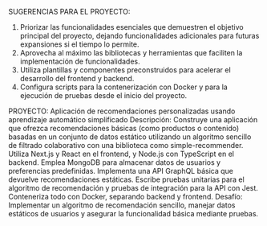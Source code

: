 
SUGERENCIAS PARA EL PROYECTO:
1. Priorizar las funcionalidades esenciales que demuestren el objetivo principal del proyecto, dejando funcionalidades adicionales para futuras expansiones si el tiempo lo permite.
2. Aprovecha al máximo las bibliotecas y herramientas que faciliten la implementación de funcionalidades.
3. Utiliza plantillas y componentes preconstruidos para acelerar el desarrollo del frontend y backend.
4. Configura scripts para la contenerización con Docker y para la ejecución de pruebas desde el inicio del proyecto.

PROYECTO: 
Aplicación de recomendaciones personalizadas usando aprendizaje automático simplificado
Descripción:
Construye una aplicación que ofrezca recomendaciones básicas (como productos o contenido)
basadas en un conjunto de datos estático utilizando un algoritmo sencillo de filtrado colaborativo
con una biblioteca como simple-recommender. Utiliza Next.js y React en el frontend, y Node.js con
TypeScript en el backend. Emplea MongoDB para almacenar datos de usuarios y preferencias predefinidas. Implementa una API GraphQL básica que devuelve recomendaciones estáticas. Escribe pruebas unitarias para el algoritmo de recomendación y pruebas de integración para la API con Jest.
Conteneriza todo con Docker, separando backend y frontend.
Desafío:
Implementar un algoritmo de recomendación sencillo, manejar datos estáticos de usuarios y asegurar la funcionalidad básica mediante pruebas.
